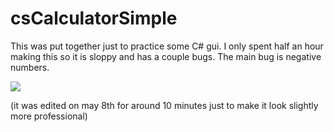 # csCalculatorSimple
This was put together just to practice some C# gui. 
I only spent half an hour making this so it is sloppy and has a couple bugs.
The main bug is negative numbers. 

![][calcImage]

[calcImage]: ./Calculator55C%23/calculatorShow.png

(it was edited on may 8th for around 10 minutes just to make it look slightly more professional)
